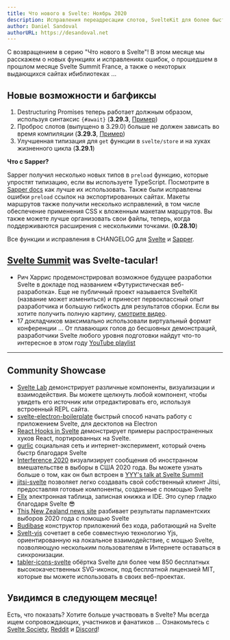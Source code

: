 ```yaml
---
title: Что нового в Svelte: Ноябрь 2020
description: Исправления переадресации слотов, SvelteKit для более быстрой локальной разработки и многое другое со Svelte Summit France
author: Daniel Sandoval
authorURL: https://desandoval.net
---
```


С возвращением в серию "Что нового в Svelte"! В этом месяце мы расскажем о новых функциях и исправлениях ошибок, о прошедшем в прошлом месяце Svelte Summit France, а также о некоторых выдающихся сайтах и ​​библиотеках ...

## Новые возможности и багфиксы

1. Destructuring Promises теперь работает должным образом, используя синтаксис `{#await}`
 (**3.29.3**, [Пример](https://svelte.dev/repl/3fd4e2cecfa14d629961478f1dac2445?version=3.29.3))
2. Проброс слотов (выпущено в 3.29.0) больше не должен зависать во время компиляции (**3.29.3**, [Пример](https://svelte.dev/repl/29959e70103f4868a6525c0734934936?version=3.29.3))
3. Улучшенная типизация для `get` функции в `svelte/store` и на хуках жизненного цикла (**3.29.1**)

**Что с Sapper?**

Sapper получил несколько новых типов в `preload` функцию, которые упростят типизацию, если вы используете TypeScript. Посмотрите в [Sapper docs](https://sapper.svelte.dev/docs#Typing_the_function) как лучше их использовать. Также были исправлены ошибки `preload` ссылок на экспортированных сайтах. Макеты маршрутов также получили несколько исправлений, в том числе обеспечение применения CSS к вложенным макетам маршрутов. Вы также можете лучше организовать свои файлы, теперь, когда поддерживаются расширения с несколькими точками. (**0.28.10**)


Все функции и исправления в CHANGELOG для [Svelte](https://github.com/sveltejs/svelte/blob/master/CHANGELOG.md) и [Sapper](https://github.com/sveltejs/sapper/blob/master/CHANGELOG.md).


## [Svelte Summit](https://sveltesummit.com/) was Svelte-tacular!
- Рич Харрис продемонстрировал возможное будущее разработки Svelte в докладе под названием «Футуристическая веб-разработка». Еще не публичный проект называется SvelteKit (название может измениться) и принесет первоклассный опыт разработчика и большую гибкость для результатов сборки. Если вы хотите получить полную картину, [смотрите видео](https://www.youtube.com/watch?v=qSfdtmcZ4d0).
- 17 докладчиков максимально использовали виртуальный формат конференции ... От плавающих голов до бесшовных демонстраций, разработчики Svelte любого уровня подготовки найдут что-то интересное в этом году [YouTube playlist](https://www.youtube.com/playlist?list=PL8bMgX1kyZThM1sbYCoWdTcpiYysJsSeu)

---

## Community Showcase
- [Svelte Lab](https://sveltelab.app/) демонстрирует различные компоненты, визуализации и взаимодействия. Вы можете щелкнуть любой компонент, чтобы увидеть его источник или отредактировать его, используя встроенный REPL сайта.
- [svelte-electron-boilerplate](https://github.com/hjalmar/svelte-electron-boilerplate) быстрый способ начать работу с приложением Svelte, для десктопов на Electron
- [React Hooks in Svelte](https://github.com/joshnuss/react-hooks-in-svelte) демонстрирует примеры распространенных хуков React, портированных на Svelte.
- [gurlic](https://gurlic.com/) социальная сеть и интернет-эксперимент, который очень быстр благодаря Svelte
- [Interference 2020](https://interference2020.org/) визуализирует сообщения об иностранном вмешательстве в выборы в США 2020 года. Вы можете узнать больше о том, как он был встроен в [YYY's talk at Svelte Summit]()
- [jitsi-svelte](https://github.com/relm-us/jitsi-svelte) позволяет легко создавать свой собственный клиент Jitsi, предоставляя готовые компоненты, созданные с помощью Svelte
- [Ellx](https://ellx.io/) электронная таблица, записная книжка и IDE. Это супер гладко благодаря Svelte 😎
- [This New Zealand news site](https://www.nzherald.co.nz/nz/election-2020-latest-results-party-vote-electorate-vote-and-full-data/5CFVO4ENKNQDE3SICRRNPU5GZM/) разбивает результаты парламентских выборов 2020 года с помощью Svelte
- [Budibase](https://github.com/Budibase/budibase) конструктор приложений без кода, работающий на Svelte
- [Svelt-yjs](https://github.com/relm-us/svelt-yjs) сочетает в себе совместную технологию Yjs, ориентированную на локальное взаимодействие, с мощью Svelte, позволяющую нескольким пользователям в Интернете оставаться в синхронизации.
- [tabler-icons-svelte](https://github.com/benflap/tabler-icons-svelte) обёртка Svelte для более чем 850 бесплатных высококачественных SVG-иконок, под бесплатной лицензией MIT, которые вы можете использовать в своих веб-проектах.

## Увидимся в следующем месяце!

Есть, что показать? Хотите больше участвовать в Svelte? Мы всегда ищем сопровождающих, участников и фанатиков ... Ознакомьтесь с [Svelte Society](https://sveltesociety.dev/), [Reddit](https://www.reddit.com/r/sveltejs/) и [Discord](https://discord.com/invite/yy75DKs)!

